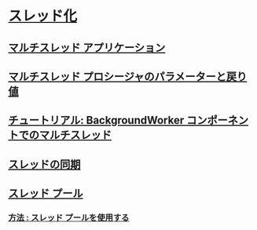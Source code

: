 # [スレッド化](index.md)
## [マルチスレッド アプリケーション](multithreaded-applications.md)
## [マルチスレッド プロシージャのパラメーターと戻り値](parameters-and-return-values-for-multithreaded-procedures.md)
## [チュートリアル: BackgroundWorker コンポーネントでのマルチスレッド](walkthrough-multithreading-with-the-backgroundworker-component.md)
## [スレッドの同期](thread-synchronization.md)
## [スレッド プール](thread-pooling.md)
### [方法 : スレッド プールを使用する](how-to-use-a-thread-pool.md)
